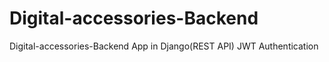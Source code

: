 # Digital-accessories-Backend
Digital-accessories-Backend App in Django(REST API) 
JWT Authentication 
